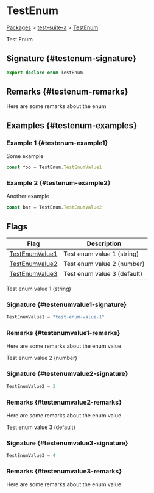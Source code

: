 # TestEnum

[Packages](/) &gt; [test-suite-a](/test-suite-a) &gt; [TestEnum](/test-suite-a/testenum-enum)

Test Enum

## Signature {#testenum-signature}

```typescript
export declare enum TestEnum
```

## Remarks {#testenum-remarks}

Here are some remarks about the enum

## Examples {#testenum-examples}

### Example 1 {#testenum-example1}

Some example

```typescript
const foo = TestEnum.TestEnumValue1
```

### Example 2 {#testenum-example2}

Another example

```ts
const bar = TestEnum.TestEnumValue2
```

## Flags

| Flag | Description |
| --- | --- |
| [TestEnumValue1](/test-suite-a/testenum-enum/testenumvalue1-enummember) | Test enum value 1 (string) |
| [TestEnumValue2](/test-suite-a/testenum-enum/testenumvalue2-enummember) | Test enum value 2 (number) |
| [TestEnumValue3](/test-suite-a/testenum-enum/testenumvalue3-enummember) | Test enum value 3 (default) |

Test enum value 1 (string)

### Signature {#testenumvalue1-signature}

```typescript
TestEnumValue1 = "test-enum-value-1"
```

### Remarks {#testenumvalue1-remarks}

Here are some remarks about the enum value

Test enum value 2 (number)

### Signature {#testenumvalue2-signature}

```typescript
TestEnumValue2 = 3
```

### Remarks {#testenumvalue2-remarks}

Here are some remarks about the enum value

Test enum value 3 (default)

### Signature {#testenumvalue3-signature}

```typescript
TestEnumValue3 = 4
```

### Remarks {#testenumvalue3-remarks}

Here are some remarks about the enum value
